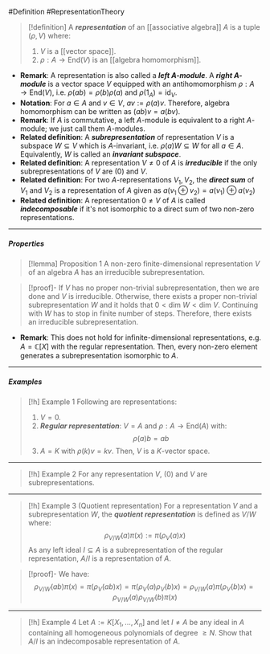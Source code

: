 #Definition #RepresentationTheory 

> [!definition]
> A ***representation*** of an [[associative algebra]] $A$ is a tuple $(\rho,V)$ where:
> 1. $V$ is a [[vector space]].
> 2. $\rho:A\to \text{End}(V)$ is an [[algebra homomorphism]].
- **Remark**: A representation is also called a ***left $A$-module***. A ***right $A$-module*** is a vector space $V$ equipped with an antihomomorphism $\rho:A\to \text{End}(V)$, i.e. $\rho(ab)=\rho(b)\rho(a)$ and $\rho(1_{A})=\text{id}_{V}$.
- **Notation**: For $a\in A$ and $v\in V$, $av:=\rho(a)v$. Therefore, algebra homomorphism can be written as $(ab)v=a(bv)$.
- **Remark**: If $A$ is commutative, a left $A$-module is equivalent to a right $A$-module; we just call them $A$-modules.
- **Related definition**: A ***subrepresentation*** of representation $V$ is a subspace $W\subseteq V$ which is $A$-invariant, i.e. $\rho(a)W\subseteq W$ for all $a\in A$. Equivalently, $W$ is called an ***invariant subspace***.
- **Related definition**: A representation $V\neq 0$ of $A$ is ***irreducible*** if the only subrepresentations of $V$ are $(0)$ and $V$.
- **Related definition**: For two $A$-representations $V_{1},V_{2}$, the ***direct sum*** of $V_{1}$ and $V_{2}$ is a representation of $A$ given as $a(v_{1}\oplus v_{2})=a(v_{1})\oplus a(v_{2})$
- **Related definition**: A representation $0\neq V$ of $A$ is called ***indecomposable*** if it's not isomorphic to a direct sum of two non-zero representations.
---
##### Properties
> [!lemma] Proposition 1
> A non-zero finite-dimensional representation $V$ of an algebra $A$ has an irreducible subrepresentation.

> [!proof]-
> If $V$ has no proper non-trivial subrepresentation, then we are done and $V$ is irreducible. Otherwise, there exists a proper non-trivial subrepresentation $W$ and it holds that $0<\text{dim }W<\text{dim }V$. Continuing with $W$ has to stop in finite number of steps. Therefore, there exists an irreducible subrepresentation.
- **Remark**: This does not hold for infinite-dimensional representations, e.g. $A=\mathbb{C}[X]$ with the regular representation. Then, every non-zero element generates a subrepresentation isomorphic to $A$.
---
##### Examples
> [!h] Example 1
> Following are representations: 
> 1. $V=0$.
> 2. ***Regular representation***: $V=A$ and $\rho:A\to \text{End}(A)$ with: $$\rho(a)b=ab$$
> 3. $A=K$ with $\rho(k)v=kv$. Then, $V$ is a $K$-vector space.
---
> [!h] Example 2
> For any representation $V$, $(0)$ and $V$ are subrepresentations.
---
> [!h] Example 3 (Quotient representation)
> For a representation $V$ and a subrepresentation $W$, the ***quotient representation*** is defined as $V / W$ where: $$\rho_{V / W}(a)\pi(x):=\pi(\rho_{V}(a)x)$$
> As any left ideal $I\subseteq A$ is a subrepresentation of the regular representation, $A / I$ is a representation of $A$.

> [!proof]-
> We have: $$\rho_{V / W}(ab)\pi(x)=\pi(\rho_{V}(ab)x)=\pi(\rho_{V}(a)\rho_{V}(b)x)=\rho_{V/W}(a)\pi(\rho_{V}(b)x)=\rho_{V/W}(a)\rho_{V / W}(b)\pi(x)$$
---
> [!h] Example 4
> Let $A:=K[X_{1},\dots,X_{n}]$ and let $I\neq A$ be any ideal in $A$ containing all homogeneous polynomials of degree $\geq N$. Show that $A / I$ is an indecomposable representation of $A$.